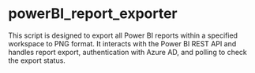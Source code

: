 # powerBI_report_exporter
This script is designed to export all Power BI reports within a specified workspace to PNG format. It interacts with the Power BI REST API and handles report export, authentication with Azure AD, and polling to check the export status.
